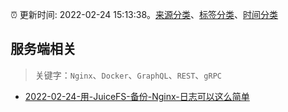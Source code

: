 :alarm_clock: 更新时间: 2022-02-24 15:13:38。[来源分类](../README.md)、[标签分类](../TAGS.md)、[时间分类](../TIMELINE.md)

## 服务端相关


> 关键字：`Nginx`、`Docker`、`GraphQL`、`REST`、`gRPC`



- [2022-02-24-用-JuiceFS-备份-Nginx-日志可以这么简单](https://toutiao.io/k/mqopme2) 